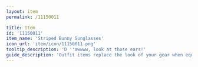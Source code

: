 ```yaml
---
layout: item
permalink: /11150011

title: Item
id: '11150011'
item_name: 'Striped Bunny Sunglasses'
icon_url: 'item/icon/11150011.png'
tooltip_description: 'D ''awwww, look at those ears!'
guide_description: 'Outfit items replace the look of your gear when equipped.'
---
```

